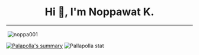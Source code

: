 <h1 align="center">Hi 👋, I'm Noppawat K.</h1>

<hr>
<p>&nbsp;<img align="center" src="https://github-readme-stats.vercel.app/api?username=noppa001&show_icons=true&locale=en&theme=tokyonight" alt="noppa001" /></p>

<!-- [![Top Langs](https://github-readme-stats.vercel.app/api/top-langs/?username=noppa001&layout=compact&theme=tokyonight)](https://github.com/noppa001/github-readme-stats)
<hr> -->

[![Palapolla's summary](https://github-profile-summary-cards.vercel.app/api/cards/profile-details?username=noppa001&theme=monokai)](https://github.com/vn7n24fzkq/github-profile-summary-cards-example/tree/master/profile-summary-card-output)
![Pallapolla stat](https://github-profile-summary-cards.vercel.app/api/cards/stats?username=WatcharapolxFa&theme=monokai)
